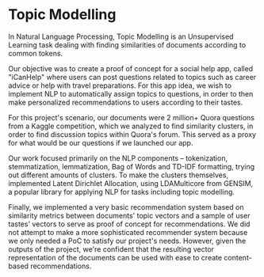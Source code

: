# Topic Modelling

In Natural Language Processing, Topic Modelling is an Unsupervised Learning task dealing with finding similarities of documents according to common tokens.

Our objective was to create a proof of concept for a social help app, called "iCanHelp" where users can post questions related to topics such as career advice or help with travel preparations.
For this app idea, we wish to implement NLP to automatically assign topics to questions, in order to then make personalized recommendations to users according to their tastes.

For this project's scenario, our documents were 2 million+ Quora questions from a Kaggle competition, which we analyzed to find similarity clusters, in order to find
discussion topics within Quora's forum. This served as a proxy for what would be our questions if we launched our app.

Our work focused primarily on the NLP components – tokenization, stemmatization, lemmatization, Bag of Words and TD-IDF formatting, trying out different amounts of clusters. 
To make the clusters themselves, implemented Latent Dirichlet Allocation, using LDAMulticore from GENSIM, a popular library for applying NLP for tasks including topic modelling.

Finally, we implemented a very basic recommendation system based on similarity metrics between documents' topic vectors and a sample of user tastes' vectors 
to serve as proof of concept for recommendations. We did not attempt to make a more sophisticated recommender system because we only needed a PoC to satisfy our project's needs.
However, given the outputs of the project, we're confident that the resulting vector representation of the documents can be used with ease to create content-based recommendations.



